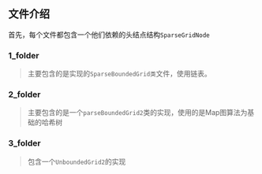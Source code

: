 ## 文件介绍
首先，每个文件都包含一个他们依赖的头结点结构```SparseGridNode```
### 1_folder
> 主要包含的是实现的```SparseBoundedGrid类```文件，使用链表。

### 2_folder
> 主要包含的是一个```parseBoundedGrid2```类的实现，使用的是Map图算法为基础的哈希树

### 3_folder
> 包含一个```UnboundedGrid2```的实现	
